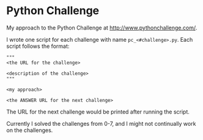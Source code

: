 # Python Challenge
My approach to the Python Challenge at http://www.pythonchallenge.com/.

I wrote one script for each challenge with name `pc_<#challenge>.py`. Each script follows the format:

    """
    <the URL for the challenge>

    <description of the challenge>
    """
    
    <my approach>

    <the ANSWER URL for the next challenge>

The URL for the next challenge would be printed after running the script.

Currently I solved the challenges from 0-7, and I might not continually work on the challenges.